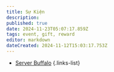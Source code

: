 ```yaml
---
title: Sự Kiện
description: 
published: true
date: 2024-11-23T05:07:17.859Z
tags: event, gift, reward
editor: markdown
dateCreated: 2024-11-12T15:03:17.753Z
---
```


- [Server Buffalo](/vi/events/buffalo)
{.links-list}
